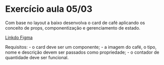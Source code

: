 # Exercício aula 05/03

Com base no layout a baixo desenvolva o card de café aplicando os conceito de props, componentização e gerenciamento de estado.

[Linkdo Figma](https://www.figma.com/community/file/1245817631079079109)

Requisitos:
    - o card deve ser um componente;
    - a imagem do café, o tipo, nome e descrição devem ser passados como propriedade;
    - o contador de quantidade deve ser funcional.
